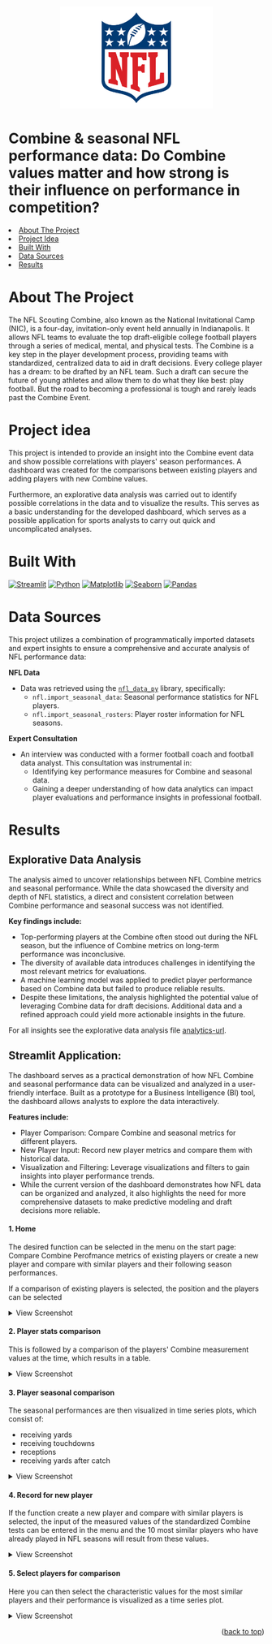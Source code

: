<!-- This Readme file is based on the template found here: https://github.com/othneildrew/Best-README-Template/blob/main/BLANK_README.md  -->
<a id="readme-top"></a>

<!-- PROJECT SHIELDS -->
<!-- [![Contributors][contributors-shield]][contributors-url] -->
<!-- [![Stargazers][stars-shield]][stars-url] -->


<!-- PROJECT LOGO -->
<br />
<div align="center">
  <a href="https://github.com/Carlomk1/sports-data-analytics">
    <img src="images/NFL-logo.png" alt="Logo" width="300" height="200">
  </a>
</div>

# Combine & seasonal NFL performance data: Do Combine values matter and how strong is their influence on performance in competition?


<!-- TABLE OF CONTENTS -->
<li><a href="#about-the-project">About The Project</a></li>
<li><a href="#project-idea">Project Idea</a></li>
<li><a href="#built-with">Built With</a></li>
<li><a href="#data-sources">Data Sources</a></li>
<li><a href="#results">Results</a></li>


# About The Project
The NFL Scouting Combine, also known as the National Invitational Camp (NIC), is a four-day, invitation-only event held annually in Indianapolis. It allows NFL teams to evaluate the top draft-eligible college football players through a series of medical, mental, and physical tests. The Combine is a key step in the player development process, providing teams with standardized, centralized data to aid in draft decisions. Every college player has a dream: to be drafted by an NFL team. Such a draft can secure the future of young athletes and allow them to do what they like best: play football. But the road to becoming a professional is tough and rarely leads past the Combine Event.

# Project idea
This project is intended to provide an insight into the Combine event data and show possible correlations with players' season performances. A dashboard was created for the comparisons between existing players and adding players with new Combine values.

Furthermore, an explorative data analysis was carried out to identify possible correlations in the data and to visualize the results. This serves as a basic understanding for the developed dashboard, which serves as a possible application for sports analysts to carry out quick and uncomplicated analyses.


# Built With

[![Streamlit][streamlit-shield]][streamlit-url]
[![Python][python-shield]][python-url]
[![Matplotlib][matplotlib-shield]][matplotlib-url]
[![Seaborn][seaborn-shield]][seaborn-url]
[![Pandas][pandas-shield]][pandas-url]


# Data Sources
This project utilizes a combination of programmatically imported datasets and expert insights to ensure a comprehensive and accurate analysis of NFL performance data:

**NFL Data**
- Data was retrieved using the [`nfl_data_py`](https://pypi.org/project/nfl-data-py/) library, specifically:
  - `nfl.import_seasonal_data`: Seasonal performance statistics for NFL players.
  - `nfl.import_seasonal_rosters`: Player roster information for NFL seasons.

**Expert Consultation**
- An interview was conducted with a former football coach and football data analyst. This consultation was instrumental in:
  - Identifying key performance measures for Combine and seasonal data.
  - Gaining a deeper understanding of how data analytics can impact player evaluations and performance insights in professional football.

# Results
## Explorative Data Analysis
The analysis aimed to uncover relationships between NFL Combine metrics and seasonal performance. While the data showcased the diversity and depth of NFL statistics, a direct and consistent correlation between Combine performance and seasonal success was not identified.

**Key findings include:**

- Top-performing players at the Combine often stood out during the NFL season, but the influence of Combine metrics on long-term performance was inconclusive.
- The diversity of available data introduces challenges in identifying the most relevant metrics for evaluations.
- A machine learning model was applied to predict player performance based on Combine data but failed to produce reliable results.
- Despite these limitations, the analysis highlighted the potential value of leveraging Combine data for draft decisions. Additional data and a refined approach could yield more actionable insights in the future.

For all insights see the explorative data analysis file [analytics-url].

## Streamlit Application:
The dashboard serves as a practical demonstration of how NFL Combine and seasonal performance data can be visualized and analyzed in a user-friendly interface. Built as a prototype for a Business Intelligence (BI) tool, the dashboard allows analysts to explore the data interactively.

**Features include:**

- Player Comparison: Compare Combine and seasonal metrics for different players.
- New Player Input: Record new player metrics and compare them with historical data.
- Visualization and Filtering: Leverage visualizations and filters to gain insights into player performance trends.
- While the current version of the dashboard demonstrates how NFL data can be organized and analyzed, it also highlights the need for more comprehensive datasets to make predictive modeling and draft decisions more reliable.


#### 1. Home
The desired function can be selected in the menu on the start page: Compare Combine Perofmance metrics of existing players or create a new player and compare with similar players and their following season performances.

If a comparison of existing players is selected, the position and the players can be selected

<details>
  <summary>View Screenshot</summary>
  
  ![Homepage](images/Analyze_entrypage.png)

</details>

#### 2. Player stats comparison
This is followed by a comparison of the players' Combine measurement values at the time, which results in a table.

<details>
  <summary>View Screenshot</summary>
  
  ![Player comparison](images/Analyze_playercomparison.png)

</details>

#### 3. Player seasonal comparison
The seasonal performances are then visualized in time series plots, which consist of:
- receiving yards 
- receiving touchdowns
- receptions
- receiving yards after catch

<details>
  <summary>View Screenshot</summary>
  
  ![Player seasonal comparison](images/Analyze_seasonaldata.png)

</details>

#### 4. Record for new player
If the function create a new player and compare with similar players is selected, the input of the measured values of the standardized Combine tests can be entered in the menu and the 10 most similar players who have already played in NFL seasons will result from these values.

<details>
  <summary>View Screenshot</summary>

  ![Record for new player](images/Record_newplayer.png)

</details>

#### 5. Select players for comparison
Here you can then select the characteristic values for the most similar players and their performance is visualized as a time series plot.

<details>
  <summary>View Screenshot</summary>

  ![Select players](images/Record_playerselected.png)
  ![Player perfomance](images/Record_playerperformance.png)

</details>

<p align="right">(<a href="#readme-top">back to top</a>)</p>


<!-- MARKDOWN LINKS & IMAGES -->
[contributors-shield]: https://img.shields.io/github/contributors/Carlomk1/sportsdata_analytics.svg?style=for-the-badge
[contributors-url]: https://github.com/Carlomk1/sports-data-analytics/graphs/contributors
[stars-shield]: https://img.shields.io/github/stars/Carlomk1/sports-data-analytics.svg?style=for-the-badge
[stars-url]: https://github.com/Carlomk1/sports-data-analytics/stargazers
[streamlit-shield]: https://img.shields.io/badge/Streamlit-red.svg?style=for-the-badge
[streamlit-url]: https://streamlit.io/
[python-shield]: https://img.shields.io/badge/Python-3.8+-blue.svg?style=for-the-badge
[python-url]: https://www.python.org/
[matplotlib-shield]: https://img.shields.io/badge/Matplotlib-yellow.svg?style=for-the-badge
[matplotlib-url]: https://matplotlib.org/
[seaborn-shield]: https://img.shields.io/badge/Seaborn-teal.svg?style=for-the-badge
[seaborn-url]: https://seaborn.pydata.org/
[pandas-shield]: https://img.shields.io/badge/Pandas-green.svg?style=for-the-badge
[pandas-url]: https://pandas.pydata.org/
[analytics-url]: https://github.com/Carlomk1/sports-data-analytics/blob/master/01_Data%20exploration/NFL_Data_seasonal.ipynb